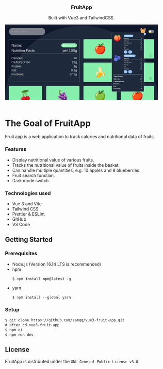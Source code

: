 <div align="center">
    <h3>FruitApp</h3>
    <p>Built with Vue3 and TailwindCSS.</p>
    <img src="./README/fruitapp_screenshot.png" width="1280">
</div>

<br>

# The Goal of FruitApp

Fruit app is a web application to track calories and nutritional data of fruits.

### Features

- Display nutritional value of various fruits.
- Tracks the nutritional value of fruits inside the basket.
- Can handle multiple quantities, e.g. 10 apples and 8 blueberries.
- Fruit search function.
- Dark mode switch.

### Technologies used

- Vue 3 and Vite
- Tailwind CSS
- Prettier & ESLint
- GitHub
- VS Code

## Getting Started

### Prerequisites

- Node.js (Version 16.14 LTS is recommended)
- npm
  ```console
  $ npm install npm@latest -g
  ```
- yarn
  ```console
  $ npm install --global yarn
  ```

### Setup

```console
$ git clone https://github.com/zamqq/vue3-fruit-app.git
# after cd vue3-fruit-app
$ npm ci
$ npm run dev
```

## License

FruitApp is distributed under the `GNU General Public License v3.0`
